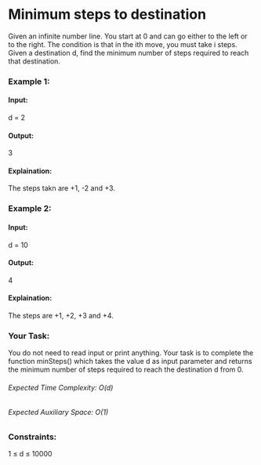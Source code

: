 # Minimum steps to destination
Given an infinite number line. You start at 0 and can go either to the left or to the right. The condition is that in the ith move, you must take i steps. Given a destination d, find the minimum number of steps required to reach that destination.

### Example 1:
#### Input:
d = 2
#### Output:
3
#### Explaination:
The steps takn are +1, -2 and +3.

### Example 2:
#### Input:
d = 10
#### Output:
4
#### Explaination:
The steps are +1, +2, +3 and +4.

### Your Task:
You do not need to read input or print anything. Your task is to complete the function minSteps() which takes the value d as input parameter and returns the minimum number of steps required to reach the destination d from 0.

###### Expected Time Complexity: O(d)
###### Expected Auxiliary Space: O(1)


### Constraints:
1 ≤ d ≤ 10000

